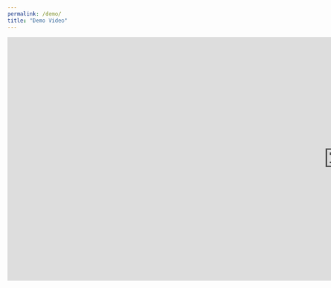 ```yaml
---
permalink: /demo/
title: "Demo Video"
---
```


<iframe width="1512" height="551" src="https://www.youtube.com/embed/dQw4w9WgXcQ" title="EasyCard Demo" frameborder="0" allow="accelerometer; autoplay; clipboard-write; encrypted-media; gyroscope; picture-in-picture; web-share" referrerpolicy="strict-origin-when-cross-origin" allowfullscreen></iframe>
